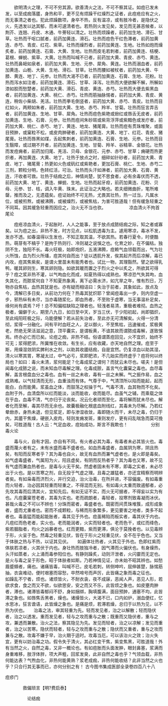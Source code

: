 <!-- { "loadSidebar": true } -->
　　欲明清火之理，不可不穷其源。欲善清火之法，不可不察其证。如痘已发未发，以至成痂落靥，身热和平，更不见有烦躁干红燥烈之证者，此痘疮应有之火，而无事清之者也。犯此烦躁数项，身卒不热，反有温凉，或有肢冷者，是隐伏之火，先透发以达其郁，而未可遽清者也。若热则火发见矣，发见而无甚恶候者，以荆芥、连翘、丹皮、木通、牛蒡轻以清之。壮热而烦躁者，前药加生地、滑石、甘草。壮热而干呕口腻者，前药加黄连、滑石。壮热而痘色干红色滞者，前药加黄连、赤芍、青皮、红花、紫草。壮热而燥烈者，前药加黄连、生地。壮热如炮而燥炙者，前药加黄连、石膏、大黄、生地。壮热而皮毛若刺者，前药加黄连、桔梗、葛根、蝉蜕、紫草、大黄。壮热而叫喊不已者，前药加大黄、青皮、赤芍、黄连。壮热而鼻衄如泉者，前药加大黄、生地、元参、犀角、黄连。壮热而溺血者，前药加黄连、山栀、大黄、生地、滑石、甘草。壮热而腰如被杖者，前药加大黄、牛膝、黄连、地丁、元参。壮热而大渴不已者，前药加黄连、石膏、生地、花粉。壮热而泻水如注者，前药加黄连、滑石、甘草、泽泻。壮热而大便欲解不解，所解如漆如胶而愁楚者，前药加大黄、滑石、青皮、黄连、赤芍。壮热而大便去紫黑血者，前药加黄连、大黄、桃仁、赤芍。壮热而筋抽脉惕者，前药加大黄、青皮、黄连，稍佐小柴胡、羌活。壮热而拳毛倒竖者，前药加大黄、赤芍、青皮。壮热而目红如火，两颊如朱者，前药加大黄、生地、赤芍、羚羊、甘菊。壮热而狂言弄舌者，前药加黄连、生地、甘草、犀角。壮热而痘色紫艳或焮红或唇舌无皮者，前药加黄连、生地、石膏、元参。壮热而痘间朱砂斑或紫背浮萍或紫黯色或发疔者，前药加大黄、桃仁、赤芍、地丁、黄连、地龙、猪尾膏。壮热而痘有贯珠堆聚，或面目预肿，或窠粒不松，或皮肉肿硬者，前药加黄连、大黄、地丁、红花、青皮、猪尾膏。壮热而唇黑如煤，舌起焦刺者，前药加黄连、石膏、生地、元参。壮热而目生翳障，或过期不开者，前药加黄连、生地、甘菊、羚羊、谷精草、金银花。壮热而发痘痈者，前药加归尾、羌活、贝母、金银花、元参、赤芍、甘草；痈硬而热更炽者，再加黄连、大黄、地丁。壮热于放点之时，细碎如针砂者，前药加大黄、青皮、地丁、猪尾膏；热更如火色或矾红或紫艳者，更加石膏、桃仁、生地、赤芍二三剂，颗粒分明，色转红活，可治。壮热而头汗如淋者，前药加大黄、石膏、黄连，汗收者可救。壮热于结痂之后，神情尚楚，犹不思食者，必有余毒伏而不透，前药加大黄、地丁、黄连、蝉蜕、生地。壮热而起牙疳，前药加黄连、花粉、贝母、元参、甘、桔，调入牛黄、珠末。此证治之大略也。若夫细微曲折，笔所难罄，推而及之，无遗蕴矣。痘证始终不可无热，尤畏其壮热，热一过当，凡属水位，或被煎熬，或被沸腾，或被燥烈，或被焦枯，为害可胜道哉！但有缓急轻重之不同耳。因其缓急轻重而因应之，治火无不当也欤。
　　　　　凉血清火不拘首尾论

　　痘疮凉血清火，于起胀时，人人之能事，至于放点成脓结痂之际，知之者或寡矣。以为痘之出，非热不发，时方见点，以松肌透毒为主。遽用寒凉，毒冰不发，发亦不透。如春温得以生发也，不知正取其温，不欲其热。若春行夏令，时便酷热，萌芽有不槁乎？是拘于热则行、冷则凝之说悞之也。化育之妙，在不偏枯。独阴不生，独阳不长。毒火旺极，始即炮炽，五液沸腾，痘赖气血领载而出，气为壮火所蚀，血为烈火所燔，痘其何自而出？徒以透肌升发，俟其起齐而后凉解，毒已内攻，痘其焦紫矣，是谓火里苗未有能秀者也。试比一物，其理豁然。譬之欲得乳鸭，暖其卵则生，寒其卵则隐。如欲其暖而置之于烈火之中以炙之，所欲其可得乎？痘之浆非热不灌，以气呴血化而成，如夏热得以成熟也。寒凉恐气失其呴，血失其化，而脓浆何自？不知夏热象离，离下必需水济，如亢旱之年，惟有烈日，万物亦自焦枯，血热其犹是也。亦有疑而相诘曰：失治于前者，其象如此，放点及今，清解已多日矣，从前功力何在？热毒其犹炽耶？曾闻痘毒出一步，则内空虚一步，邪热纵有未尽，当亦毒随浆化，即血热者，不至败于虚寒，当无事温补足矣，缘何尚有虞焉？吁！总不知偏枯缺陷之理者也。轻浅者易清，重极者难彻。血热之极者，偏僻于火，期至八九日，如日至中天，岁当三伏，于少阳初起，尚即猖炽，至此纯阳旺极之际，乌能便解？若从前失治者，至此亦无可清解矣。火得一分清彻，浆得一分融化。间有平时血旺之人，足以御火，不至焦枯，迅速催成，浆极黄老，然绝无荣活滋润之意，顶平囊实，是谓板黄，不谙其故而谓脓成毒解，遂致悞焉。终亦必亡而已矣。论痘之痂，非热不结。俗语谓蒸痘回见，火不宜炽，始终不可无；浆得肥浓，所冀惟在收敛。有生长，应有收藏，亦天地自然之理。痘至于斯，用燥湿敛阴实脾利水之剂，以助其收靥结痂，自是宜然。仍复凉血以助其湿，清火以寒其胃，寒凝太过，中气必亏，浆即肥浓，不几始实而终虚乎？痘将何以终局也？如曰：毒火未清，浆何能足？化毒成浆之谓何？而犹云未尽也。嗟夫！是但闻毒化成脓之说，而未知血尽毒解之理。化毒成脓，盖言气化囊窠之毒也。血尽毒解，盖言根盘血分之毒也。血有一丝之未收，毒有一丝之未解。气之振作易，血之成熟难。以气轻清而无形，血重浊而有体。气尊于中，气清顶所以陷而能起，起而能白，白而能黄。浆虽血之体，而鼓荡之权操于气，气毒不清，血其物而不化矣。血附于外，血清盘所以红而能淡，淡而能收，收而能尽。血虽气之辅，而乘载之体在乎血，血毒不清，气亦归于沦丧矣。况云化者顽而至化，毒将解而犹未尽也。解者化而至解，毒其尽而无余也。故囊极融化根底血附线红，其毒未为尽解。乃若红晕焮赤，身热未退，但见浆足，即与渗湿收敛，毒即随火而干，未尽之毒，仍归于内，其靥干焦燥，硬嵌入皮肉，轻则发痈发斑，重则发疔，更有闷乱喘急而莫可挽矣，可胜道哉！古人云：气足血收，痘始成功，斯言不我欺也！
　　　　　分别毒火论

　　毒与火，自有才因，亦自有不同。有火者必其为毒，有毒者未必其皆火也。毒盛而蔑火者有之，未有水盛而毒不盛者也。如血热毒盛者，血属阴为寒，阴且热矣，有阳而反寒者乎？其为毒也自火，故无有血热而兼气虚者也，是火即是毒矣。如气虚毒盛者，气属阳为火，阳且虚矣，有阴而反热者乎？其为毒也又寒，故不见有气虚而兼血热者也，是毒与火无干矣。然虚者固未有不寒，即毒之实者，未必尽出于火也。是以苦寒之剂，自无投于气虚之理。且毒之雄猛者，亦还宜精察而明辨者矣。有如枭毒而济烈火，并行交迫，治火治毒，在所并进，不容偏废。有如毒重而火轻者，治必因其轻重而轻重之，不得混而无别。有如毒火太重而致遏郁者，必先攻其毒而后清其火，宜知先后。有如无证不实，而火无可据者，不得妄以实为有也。凡痘囊窠苍老者，其毒为实也。老而疏朗者，毒轻者，投寒剂致毒凝而冰伏。甚哉火毒之不可以不辨也！分珠而密者，毒盛者也。既密而间贯珠堆簇，成形成象者，盛而尤重者也。密而不成颗粒，与稀而形象繁多，更见要害之地者，类多不起者也。毒虽猛而能起能胀者，毒其见于外也。痘虽稀陷而板实者，毒其伏于内也。　　凡痘红而色老者，实火也。老而能润者，火实而轻者也。老而色干，或红而绛色，紫若胭脂者，均火之凶暴者也。红而更黯，紫而更滞，俱沦于莫挽者也。以见毒辨于形，火呈于色。然毒之轻重见伏，皆在于形火之轻重见伏，全不在乎色也。又当于体肤之热与不热，以证其见伏。　　如遍体壮热者，火其见于外也。色即红紫而体肤若凉者，火其伏于内也。身壮热而肢独冷者，因气滞而火偏伏也。有身燥热，头汗如蒸者，火上涌而毒参阳位也。有静则躁炙，动则汗泄者，火闪霎而无定也。是火与毒之呈于形色，昭于体肤者如斯。乃若神情见证，亦未始不昭其辨也。如愁眉蹙頞者，痛也。诸痛皆毒，叫喊不已，皮毛若刺，转侧呻吟，屈伸甚楚，脉惕筋抽，衣衾难动，便时艰塞而容愁，卒然啼号而声厉，此皆痛之象而毒之征也。　　如躁乱不宁者，烦也。诸烦皆火，不耐衣衾，夜不成寐，恶闻人声，恶见人形，若欲求食，食之而又不欲，似欲思安，安之而又不乐，此皆烦之象也。如皮壅肉肿者，滞也。诸滞皆毒郁闷不舒，身如捆绑，胸填腹满，面目预肿，通塞不均，此皆滞之象也。如唇焦舌黑者，燥也。诸燥皆火，大渴不已，口内如炉，溺血便红，忆水思冰，狂言谵语，此皆燥之象也。是痛是烦，若滞若燥，总归于以热为见，以不热为伏也。　　治毒之法，审其轻重为先。轻而发见者，治之以解散；轻而隐伏者，治之以透发。重而发见者，轻与之攻而重与之散；既重而又隐伏者，重与之攻，兼透而兼散。治火之法，察其隐见为先。发见而轻者，治之以凉解；发见而重者，治之以苦寒。隐伏而轻者，轻与之攻而重与之散；隐伏而又重者，重与之攻而兼与之散。攻毒不嫌于早，治火期于适时。攻毒当厄，可以该治火之效；治火失宜，更有以妨治毒之功。假令失于清火，其必红变干焦，紫变焦黑，可胜道哉！外有当然之火，自然之毒，又非一概论也。有如痘胀而头面发肿，眼封鼻塞，浆满而身重难移，肢浮体胖，项大声粗，回浆发臭，此非自然之毒也乎？气领血载，非热何能达表？气煦血化，非热何能黄熟？浆老成痂，非热何能收结？此非当然之火也乎？只合行其无事而已，亦何分别之有！
古今图书集成医部全录卷四百八十八

痘疹门

　　　　救偏琐言【明?费启泰】

　　　　　论结痂

